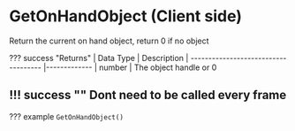 # GetOnHandObject (Client side)
Return the current on hand object, return 0 if no object

??? success "Returns"
    | Data Type                            | Description
    | ------------------------------------ |-------------
    | number | The object handle or 0

!!! success ""
    Dont need to be called every frame
---
??? example
    ```
    GetOnHandObject()
    ```
